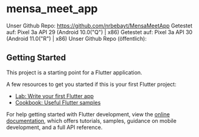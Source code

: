 # mensa_meet_app

Unser Github Repo:
https://github.com/nrbebayt/MensaMeetApp
Getestet auf: Pixel 3a API 29 (Android 10.0("Q") | x86)
Getestet auf: Pixel 3a API 30 (Android 11.0("R") | x86)
Unser Github Repo (öffentlich):



## Getting Started

This project is a starting point for a Flutter application.

A few resources to get you started if this is your first Flutter project:

- [Lab: Write your first Flutter app](https://docs.flutter.dev/get-started/codelab)
- [Cookbook: Useful Flutter samples](https://docs.flutter.dev/cookbook)

For help getting started with Flutter development, view the
[online documentation](https://docs.flutter.dev/), which offers tutorials,
samples, guidance on mobile development, and a full API reference.

